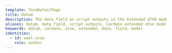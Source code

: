 ```yaml
---
template: TermDetailPage
title: Datum
description: The data field on script outputs in the Extended UTXO model.
aliases: datum, data field, script outputs, Cardano extended utxo model
keywords: datum, cardano, utxo, extended, data, field, model
identities:
  - id: wael-ivie
    role: author
---
```

